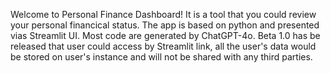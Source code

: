 Welcome to Personal Finance Dashboard! It is a tool that you could review your personal financical status. 
The app is based on python and presented vias Streamlit UI. Most code are generated by ChatGPT-4o.
Beta 1.0 has be released that user could access by Streamlit link, all the user's data would be stored on user's instance and will not be shared with any third parties. 
